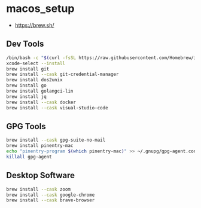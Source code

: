 # macos_setup
- https://brew.sh/
## Dev Tools
```bash
/bin/bash -c "$(curl -fsSL https://raw.githubusercontent.com/Homebrew/install/HEAD/install.sh)"
xcode-select --install
brew install git
brew install --cask git-credential-manager
brew install dos2unix
brew install go
brew install golangci-lin
brew install jq
brew install --cask docker
brew install --cask visual-studio-code
```
## GPG Tools
```bash
brew install --cask gpg-suite-no-mail
brew install pinentry-mac
echo "pinentry-program $(which pinentry-mac)" >> ~/.gnupg/gpg-agent.conf
killall gpg-agent
```
## Desktop Software
```bash
brew install --cask zoom
brew install --cask google-chrome
brew install --cask brave-browser
```
